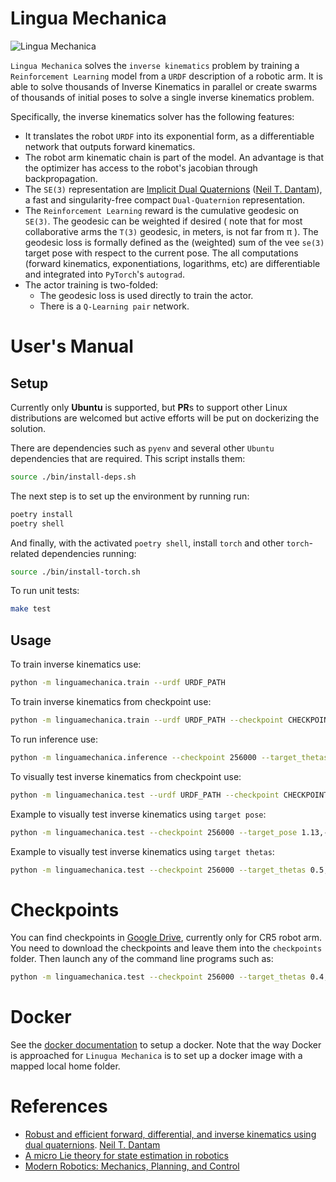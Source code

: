 # Lingua Mechanica

![Lingua Mechanica](https://media.giphy.com/media/SyVdwcA3UWGcHV20fS/giphy.gif)

`Lingua Mechanica` solves the `inverse kinematics` problem by training a `Reinforcement Learning` model
from a `URDF` description of a robotic arm. It is able to solve thousands of Inverse Kinematics in parallel
 or create swarms of thousands of initial poses to solve a single inverse kinematics problem.

Specifically, the inverse kinematics solver has the following features:
 - It translates the robot `URDF` into its exponential form, as a differentiable network that outputs forward kinematics.
 - The robot arm kinematic chain is part of the model. An advantage is that the optimizer has access to the robot's jacobian through backpropagation.
 - The `SE(3)` representation are [Implicit Dual Quaternions](http://www.neil.dantam.name/papers/dantam2020robust.pdf) ([Neil T. Dantam](http://www.neil.dantam.name/)), a fast and singularity-free compact `Dual-Quaternion` representation.
 - The `Reinforcement Learning` reward is the cumulative geodesic on `SE(3)`. The geodesic can 
 be weighted if desired ( note that for most collaborative arms the `T(3)` geodesic, in meters, is not far from π ).
 The geodesic loss is formally defined as the (weighted) sum of the vee `se(3)` target pose with respect to the current pose.
 The all computations (forward kinematics, exponentiations, logarithms, etc) are differentiable and integrated into `PyTorch`'s `autograd`.
 - The actor training is two-folded: 
    - The geodesic loss is used directly to train the actor.
    - There is a `Q-Learning pair` network.


# User's Manual

## Setup
Currently only **Ubuntu** is supported, but **PR**s to support other Linux distributions
are welcomed but active efforts will be put on dockerizing the solution.

There are dependencies such as `pyenv` and several other `Ubuntu` dependencies that are required.
This script installs them:
```bash
source ./bin/install-deps.sh
```

The next step is to set up the environment by running run:
```bash
poetry install
poetry shell
```

And finally, with the activated `poetry shell`, install `torch` and other `torch`-related dependencies running:
```bash
source ./bin/install-torch.sh
```

To run unit tests:
```bash
make test
```

## Usage

To train inverse kinematics use:
```bash
python -m linguamechanica.train --urdf URDF_PATH
```

To train inverse kinematics from checkpoint use:
```bash
python -m linguamechanica.train --urdf URDF_PATH --checkpoint CHECKPOINT_ID
```

To run inference use:
```bash
python -m linguamechanica.inference --checkpoint 256000 --target_thetas 0.4,-0.6,0.3,-0.5,0.5,0.2 --iterations 100 --samples 10000
```

To visually test inverse kinematics from checkpoint use:
```bash
python -m linguamechanica.test --urdf URDF_PATH --checkpoint CHECKPOINT_ID
```

Example to visually  test inverse kinematics using `target pose`:
```bash
python -m linguamechanica.test --checkpoint 256000 --target_pose 1.13,-0.935,-0.0869,0.466,-2.67,2.2
```

Example to visually  test inverse kinematics using `target thetas`:
```bash
python -m linguamechanica.test --checkpoint 256000 --target_thetas 0.5,-0.8,0.3,-0.5,0.5,0.6 
```

# Checkpoints

You can find checkpoints in [Google Drive](https://drive.google.com/drive/folders/10r1h3-qMSE0tlQM2KHpXJWahhaNaPg9w?usp=sharing), currently only for CR5 robot arm.
You need to download the checkpoints and leave them into the `checkpoints` folder.
Then launch any of the command line programs such as:
```bash
python -m linguamechanica.test --checkpoint 256000 --target_thetas 0.4,-0.6,0.3,-0.5,0.5,0.2 --iterations 100 --samples 10000
```

# Docker

See the [docker documentation](docker/README.md) to setup a docker.
Note that the way Docker is approached for `Linugua Mechanica` is to 
set up a docker image with a mapped local home folder.


# References
 - [Robust and efficient forward, differential, and inverse kinematics using dual quaternions](http://www.neil.dantam.name/papers/dantam2020robust.pdf). [Neil T. Dantam](http://www.neil.dantam.name/)
 - [A micro Lie theory for state estimation in robotics](https://arxiv.org/pdf/1812.01537.pdf)
 - [Modern Robotics: Mechanics, Planning, and Control](http://hades.mech.northwestern.edu/index.php/Modern_Robotics)
